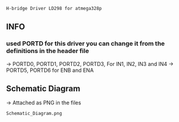 ```bash
H-bridge Driver LD298 for atmega328p
```

## INFO
### used PORTD for this driver you can change it from the definitions in the header file
-> PORTD0, PORTD1, PORTD2, PORTD3, For IN1, IN2, IN3 and IN4
-> PORTD5, PORTD6 for ENB and ENA

## Schematic Diagram
-> Attached as PNG in the files

```bash
Schematic_Diagram.png
```
